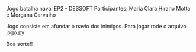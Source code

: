 Jogo batalha naval
EP2 - DESSOFT
Participantes: Maria Clara Hirano Motta e Morgana Carvalho



Jogo consiste em afundar o navio dos inimigos.
Para jogar rode o arquivo jogo.py


Boa sorte!!

